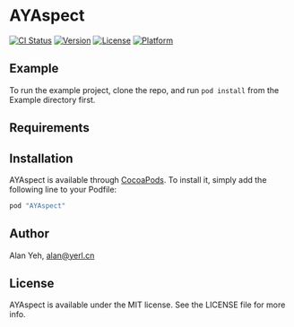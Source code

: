 # AYAspect

[![CI Status](http://img.shields.io/travis/alan-yeh/AYAspect.svg?style=flat)](https://travis-ci.org/alan-yeh/AYAspect)
[![Version](https://img.shields.io/cocoapods/v/AYAspect.svg?style=flat)](http://cocoapods.org/pods/AYAspect)
[![License](https://img.shields.io/cocoapods/l/AYAspect.svg?style=flat)](http://cocoapods.org/pods/AYAspect)
[![Platform](https://img.shields.io/cocoapods/p/AYAspect.svg?style=flat)](http://cocoapods.org/pods/AYAspect)

## Example

To run the example project, clone the repo, and run `pod install` from the Example directory first.

## Requirements

## Installation

AYAspect is available through [CocoaPods](http://cocoapods.org). To install
it, simply add the following line to your Podfile:

```ruby
pod "AYAspect"
```

## Author

Alan Yeh, alan@yerl.cn

## License

AYAspect is available under the MIT license. See the LICENSE file for more info.
